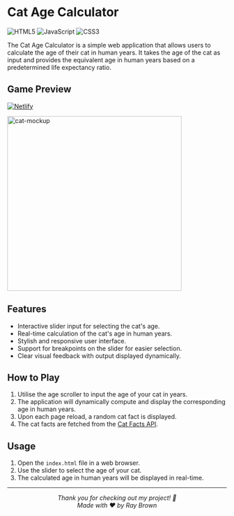 # Cat Age Calculator


![HTML5](https://img.shields.io/badge/html5-E34C26.svg?style=for-the-badge&logo=html5&logoColor=white) ![JavaScript](https://img.shields.io/badge/JavaScript-F0DB4F?style=for-the-badge&logo=javascript&logoColor=323330) ![CSS3](https://img.shields.io/badge/css3-%231572B6.svg?style=for-the-badge&logo=css3&logoColor=white)

The Cat Age Calculator is a simple web application that allows users to calculate the age of their cat in human years. It takes the age of the cat as input and provides the equivalent age in human years based on a predetermined life expectancy ratio.

## Game Preview
[![Netlify](https://img.shields.io/badge/Live_Site-%23000000.svg?logo=netlify&logoColor=#00C7B7)](https://ray-brown-dev-pet-age-calculator.netlify.app/)

<!-- <img src="images/cat-calculator-mockup.png" alt="cat-mockup" width="400"> -->
<img src="images/cat-age-calculator-gif.gif" alt="cat-mockup" width="400">



## Features

- Interactive slider input for selecting the cat's age.
- Real-time calculation of the cat's age in human years.
- Stylish and responsive user interface.
- Support for breakpoints on the slider for easier selection.
- Clear visual feedback with output displayed dynamically.

## How to Play
1. Utilise the age scroller to input the age of your cat in years.
2. The application will dynamically compute and display the corresponding age in human years.
3. Upon each page reload, a random cat fact is displayed.
4. The cat facts are fetched from the [Cat Facts API](https://catfact.ninja).


## Usage

1. Open the `index.html` file in a web browser.
2. Use the slider to select the age of your cat.
3. The calculated age in human years will be displayed in real-time.



<hr></hr>

<div align="center">
  <em>Thank you for checking out my project! 🚀</em>
  </br>
  <em>Made with ♥ by Ray Brown </em>
  
</div>

